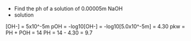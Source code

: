 - Find the ph of a solution of 0.00005m NaOH
- solution

[OH-] = 5x10^-5m
pOH = -log10[OH-]
= -log10[5.0x10^-5m] = 4.30
pkw = PH + POH = 14
PH = 14 - 4.30 = 9.7